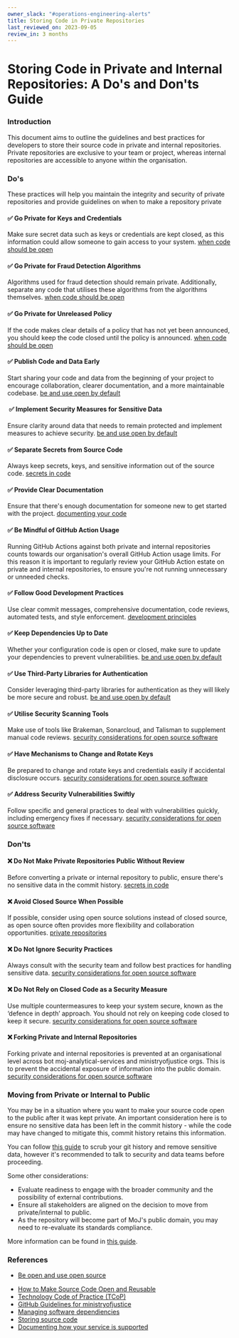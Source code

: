```yaml
---
owner_slack: "#operations-engineering-alerts"
title: Storing Code in Private Repositories
last_reviewed_on: 2023-09-05
review_in: 3 months
---
```

# Storing Code in Private and Internal Repositories: A Do's and Don'ts Guide

### Introduction

This document aims to outline the guidelines and best practices for developers to store their source code in private and internal repositories. Private repositories are exclusive to your team or project, whereas internal repositories are accessible to anyone within the organisation.

### Do's

These practices will help you maintain the integrity and security of private repositories and provide guidelines on when to make a repository private

#### ✅ Go Private for Keys and Credentials

Make sure secret data such as keys or credentials are kept closed, as this information could allow someone to gain access to your system. [when code should be open]

#### ✅ Go Private for Fraud Detection Algorithms

Algorithms used for fraud detection should remain private. Additionally, separate any code that utilises these algorithms from the algorithms themselves. [when code should be open]

#### ✅ Go Private for Unreleased Policy

If the code makes clear details of a policy that has not yet been announced, you should keep the code closed until the policy is announced. [when code should be open]

#### ✅ Publish Code and Data Early

Start sharing your code and data from the beginning of your project to encourage collaboration, clearer documentation, and a more maintainable codebase. [be and use open by default]

####  ✅ Implement Security Measures for Sensitive Data
Ensure clarity around data that needs to remain protected and implement measures to achieve security. [be and use open by default]

#### ✅ Separate Secrets from Source Code

Always keep secrets, keys, and sensitive information out of the source code. [secrets in code]

#### ✅ Provide Clear Documentation

Ensure that there's enough documentation for someone new to get started with the project. [documenting your code]

#### ✅ Be Mindful of GitHub Action Usage

Running GitHub Actions against both private and internal repositories counts towards our organisation's overall GitHub Action usage limits. For this reason it is important to regularly review your GitHub Action estate on private and internal repositories, to ensure you're not running unnecessary or unneeded checks.

#### ✅ Follow Good Development Practices

Use clear commit messages, comprehensive documentation, code reviews, automated tests, and style enforcement. [development principles]

#### ✅ Keep Dependencies Up to Date

Whether your configuration code is open or closed, make sure to update your dependencies to prevent vulnerabilities. [be and use open by default]

#### ✅ Use Third-Party Libraries for Authentication

Consider leveraging third-party libraries for authentication as they will likely be more secure and robust. [be and use open by default]

#### ✅ Utilise Security Scanning Tools

Make use of tools like Brakeman, Sonarcloud, and Talisman to supplement manual code reviews. [security considerations for open source software]

#### ✅ Have Mechanisms to Change and Rotate Keys

Be prepared to change and rotate keys and credentials easily if accidental disclosure occurs. [security considerations for open source software]

#### ✅ Address Security Vulnerabilities Swiftly

Follow specific and general practices to deal with vulnerabilities quickly, including emergency fixes if necessary. [security considerations for open source software]

### Don'ts

#### ❌ Do Not Make Private Repositories Public Without Review

Before converting a private or internal repository to public, ensure there's no sensitive data in the commit history. [secrets in code]

#### ❌ Avoid Closed Source When Possible

If possible, consider using open source solutions instead of closed source, as open source often provides more flexibility and collaboration opportunities. [private repositories]

#### ❌ Do Not Ignore Security Practices

Always consult with the security team and follow best practices for handling sensitive data. [security considerations for open source software]

#### ❌ Do Not Rely on Closed Code as a Security Measure

Use multiple countermeasures to keep your system secure, known as the ‘defence in depth’ approach. You should not rely on keeping code closed to keep it secure. [security considerations for open source software]

#### ❌ Forking Private and Internal Repositories

Forking private and internal repositories is prevented at an organisational level across bot moj-analytical-services and ministryofjustice orgs. This is to prevent the accidental exposure of information into the public domain. [security considerations for open source software]

### Moving from Private or Internal to Public

You may be in a situation where you want to make your source code open to the public after it was kept private. An important consideration here is to ensure no sensitive data has been left in the commit history - while the code may have changed to mitigate this, commit history retains this information.

You can follow [this guide](https://docs.github.com/en/authentication/keeping-your-account-and-data-secure/removing-sensitive-data-from-a-repository) to scrub your git history and remove sensitive data, however it's recommended to talk to security and data teams before proceeding.

Some other considerations:

* Evaluate readiness to engage with the broader community and the possibility of external contributions.
* Ensure all stakeholders are aligned on the decision to move from private/internal to public.
* As the repository will become part of MoJ's public domain, you may need to re-evaluate its standards compliance.

More information can be found in [this guide](https://technical-guidance.service.justice.gov.uk/documentation/standards/storing-source-code.html).

### References

- [Be open and use open source](https://www.gov.uk/guidance/be-open-and-use-open-source)
* [How to Make Source Code Open and Reusable](https://www.gov.uk/government/publications/open-source-guidance/when-code-should-be-open-or-closed)
* [Technology Code of Practice (TCoP)](https://www.gov.uk/guidance/the-technology-code-of-practice#be-open-and-use-open-source)
* [GitHub Guidelines for ministryofjustice](https://operations-engineering.service.justice.gov.uk/documentation/services/moj-github.html#ministry-of-justice-uk-github-enterprise-management)
* [Managing software dependiencies](https://www.gov.uk/service-manual/technology/managing-software-dependencies)
* [Storing source code](https://technical-guidance.service.justice.gov.uk/documentation/standards/storing-source-code.html)
* [Documenting how your service is supported](https://technical-guidance.service.justice.gov.uk/documentation/standards/documenting-how-your-service-is-supported.html)

[be and use open by default]: https://www.gov.uk/guidance/government-design-principles#be-open-by-default
[security considerations for open source software]: https://www.gov.uk/government/publications/open-source-guidance/security-considerations-when-coding-in-the-open
[when code should be open]: https://www.gov.uk/government/publications/open-source-guidance/when-code-should-be-open-or-closed
[secrets in code]: https://technical-guidance.service.justice.gov.uk/documentation/standards/storing-source-code.html#storing-source-code
[documenting your code]: https://technical-guidance.service.justice.gov.uk/documentation/standards/documenting-how-your-service-is-supported.html
[development principles]: https://technical-guidance.service.justice.gov.uk/documentation/principles/development-principles.html
[private repositories]: https://technical-guidance.service.justice.gov.uk/documentation/standards/storing-source-code.html#private-repositories
